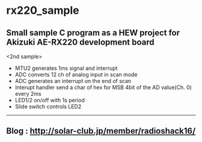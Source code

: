 # rx220_sample
Small sample C program as a HEW project for Akizuki AE-RX220 development board
------
<2nd sample>
- MTU2 generates 1ms signal and interrupt
- ADC converts 12 ch of analog input in scan mode
- ADC generates an interrupt on the end of scan
- Interupt handler send a char of hex for MSB 4bit of the AD value(Ch. 0)
  every 2ms
- LED1/2 on/off with 1s period
- Slide switch controls LED2

-----
Blog : http://solar-club.jp/member/radioshack16/
-----
